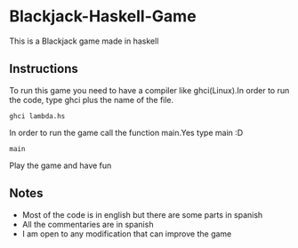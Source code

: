 # Blackjack-Haskell-Game
This is a Blackjack game made in haskell


## Instructions
To run this game you need to have a compiler like ghci(Linux).In order to run the code, type ghci plus the name of the file. 
```
ghci lambda.hs 
```

In order to run the game call the function main.Yes type main :D
```
main
```

Play the game and have fun

## Notes
* Most of the code is in english but there are some parts in spanish
* All the commentaries are in spanish
* I am open to any modification that can improve the game



